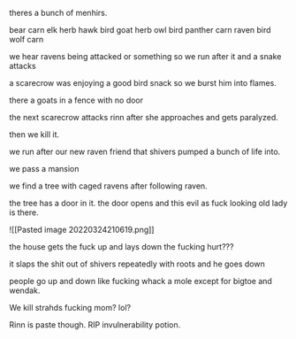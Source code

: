 theres a bunch of menhirs.

bear carn
elk herb 
hawk bird
goat herb
owl  bird
panther carn
raven bird
wolf carn



we hear ravens being attacked or something
so we run after it and a snake attacks

a scarecrow was enjoying a good bird snack so we burst him into flames.

there a goats in a fence with no door

the next scarecrow attacks rinn after she approaches and gets paralyzed.

then we kill it.

we run after our new raven friend that shivers pumped a bunch of life into.

we pass a mansion

we find a tree with caged ravens after following raven.

the tree has a door in it. the door opens and this evil as fuck looking old lady is there.

![[Pasted image 20220324210619.png]]

the house gets the fuck up and lays down the fucking hurt???

it slaps the shit out of shivers repeatedly with roots and he goes down

people go up and down like fucking whack a mole except for bigtoe and wendak.

We kill strahds fucking mom? lol?

Rinn is paste though. RIP invulnerability potion.

